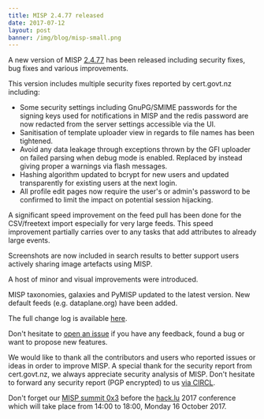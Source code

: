 ```yaml
---
title: MISP 2.4.77 released
date: 2017-07-12
layout: post
banner: /img/blog/misp-small.png
---
```


A new version of MISP [2.4.77](https://github.com/MISP/MISP/tree/v2.4.77) has been released including security fixes, bug fixes and various improvements.

This version includes multiple security fixes reported by cert.govt.nz including:

- Some security settings including GnuPG/SMIME passwords for the signing keys used for notifications in MISP and the redis password are now redacted from the server settings accessible via the UI.
- Sanitisation of template uploader view in regards to file names has been tightened.
- Avoid any data leakage through exceptions thrown by the GFI uploader on failed parsing when debug mode is enabled. Replaced by instead giving proper a warnings via flash messages.
- Hashing algorithm updated to bcrypt for new users and updated transparently for existing users at the next login.
- All profile edit pages now require the user's or admin's password to be confirmed to limit the impact on potential session hijacking.

A significant speed improvement on the feed pull has been done for the CSV/freetext import especially for very large feeds. This speed improvement partially carries over to any tasks that add attributes to already large events.

Screenshots are now included in search results to better support users actively sharing image artefacts using MISP.

A host of minor and visual improvements were introduced.

MISP taxonomies, galaxies and PyMISP updated to the latest version. New default feeds (e.g. dataplane.org) have been added.

The full change log is available [here](https://www.misp.software/Changelog.txt).

Don't hesitate to [open an issue](https://github.com/MISP/MISP/issues) if you have any feedback, found a bug or want to propose new features.

We would like to thank all the contributors and users who reported issues or ideas in order to improve MISP. A special thank for the security report
from cert.govt.nz, we always appreciate security analysis of MISP. Don't hesitate to forward any security report (PGP encrypted) to us [via CIRCL](https://www.circl.lu/report/). 

Don't forget our [MISP summit 0x3](https://2017.hack.lu/misp-summit/) before the [hack.lu](https://2017.hack.lu/) 2017 conference which will take place from 14:00 to 18:00, Monday 16 October 2017.
